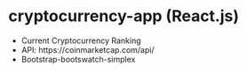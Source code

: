 # cryptocurrency-app (React.js)
<ul>
  <li>Current Cryptocurrency Ranking</li>
  <li>API: https://coinmarketcap.com/api/</li>
  <li>Bootstrap-bootswatch-simplex</li>
</ul>
